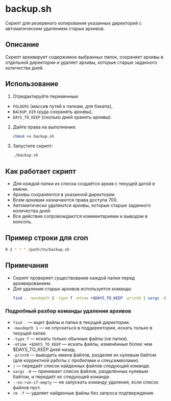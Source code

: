 # backup.sh

Скрипт для резервного копирования указанных директорий с автоматическим удалением старых архивов.

## Описание

Скрипт архивирует содержимое выбранных папок, сохраняет архивы в отдельной директории и удаляет архивы, которые старше заданного количества дней.

## Использование

1. Отредактируйте переменные:
- `FOLDERS` (массив путей к папкам, для бэкапа),
- `BACKUP_DIR` (куда сохранять архивы),
- `DAYS_TO_KEEP` (сколько дней хранить архивы).

2. Дайте права на выполнение:
   ```sh
   chmod +x backup.sh
   ```

3. Запустите скрипт:
   ```sh
   ./backup.sh
   ```

## Как работает скрипт

- Для каждой папки из списка создаётся архив с текущей датой в имени.
- Архивы сохраняются в указанной директории.
- Всем архивам назначаются права доступа 700.
- Автоматически удаляются архивы, которые старше заданного количества дней.
- Все действия сопровождаются комментариями и выводом в консоль.

## Пример строки для cron

```sh
0 2 * * * /path/to/backup.sh
```

## Примечания

- Скрипт проверяет существование каждой папки перед архивированием.
- Для удаления старых архивов используется команда:
  ```sh
  find . -maxdepth 1 -type f -mtime +$DAYS_TO_KEEP -print0 | xargs -0 --no-run-if-empty rm -f
  ```

### Подробный разбор команды удаления архивов

- `find .` — ищет файлы и папки в текущей директории.
- `-maxdepth 1` — не спускаться в поддиректории, искать только в текущей папке.
- `-type f` — искать только обычные файлы (не папки).
- `-mtime +$DAYS_TO_KEEP` — искать файлы, изменённые более чем $DAYS_TO_KEEP дней назад.
- `-print0` — выводить имена файлов, разделяя их нулевым байтом (для корректной работы с пробелами и спецсимволами).
- `|` — передаёт список найденных файлов следующей команде.
- `xargs -0` — принимает список файлов, разделённых нулевым байтом, и передаёт их следующей команде.
- `--no-run-if-empty` — не запускать команду удаления, если список файлов пуст.
- `rm -f` — удаляет найденные файлы без запроса подтверждения.
